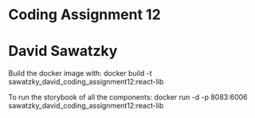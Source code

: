 # Coding Assignment 12
# David Sawatzky

Build the docker image with:
docker build -t sawatzky_david_coding_assignment12:react-lib

To run the storybook of all the components:
docker run -d -p 8083:6006 sawatzky_david_coding_assignment12:react-lib
